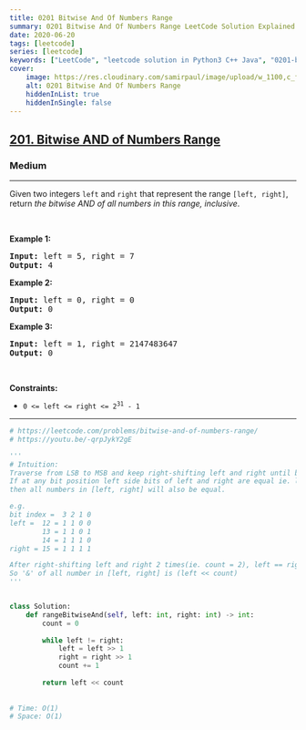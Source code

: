 ```yaml
---
title: 0201 Bitwise And Of Numbers Range
summary: 0201 Bitwise And Of Numbers Range LeetCode Solution Explained
date: 2020-06-20
tags: [leetcode]
series: [leetcode]
keywords: ["LeetCode", "leetcode solution in Python3 C++ Java", "0201-bitwise-and-of-numbers-range LeetCode Solution Explained"]
cover:
    image: https://res.cloudinary.com/samirpaul/image/upload/w_1100,c_fit,co_rgb:FFFFFF,l_text:Arial_75_bold:0201 Bitwise And Of Numbers Range - Solution Explained/problem-solving.webp
    alt: 0201 Bitwise And Of Numbers Range
    hiddenInList: true
    hiddenInSingle: false
---
```



<h2><a href="https://leetcode.com/problems/bitwise-and-of-numbers-range/">201. Bitwise AND of Numbers Range</a></h2><h3>Medium</h3><hr><div><p>Given two integers <code>left</code> and <code>right</code> that represent the range <code>[left, right]</code>, return <em>the bitwise AND of all numbers in this range, inclusive</em>.</p>

<p>&nbsp;</p>
<p><strong class="example">Example 1:</strong></p>

<pre><strong>Input:</strong> left = 5, right = 7
<strong>Output:</strong> 4
</pre>

<p><strong class="example">Example 2:</strong></p>

<pre><strong>Input:</strong> left = 0, right = 0
<strong>Output:</strong> 0
</pre>

<p><strong class="example">Example 3:</strong></p>

<pre><strong>Input:</strong> left = 1, right = 2147483647
<strong>Output:</strong> 0
</pre>

<p>&nbsp;</p>
<p><strong>Constraints:</strong></p>

<ul>
	<li><code>0 &lt;= left &lt;= right &lt;= 2<sup>31</sup> - 1</code></li>
</ul>
</div>

---




```python
# https://leetcode.com/problems/bitwise-and-of-numbers-range/
# https://youtu.be/-qrpJykY2gE

'''
# Intuition:
Traverse from LSB to MSB and keep right-shifting left and right until both of them become equal. 
If at any bit position left side bits of left and right are equal ie. left == right, 
then all numbers in [left, right] will also be equal.

e.g.
bit index =  3 2 1 0
left =  12 = 1 1 0 0
        13 = 1 1 0 1
        14 = 1 1 1 0
right = 15 = 1 1 1 1

After right-shifting left and right 2 times(ie. count = 2), left == right = 12 = 13 = 14 = 15 = 0 0 1 1
So '&' of all number in [left, right] is (left << count)
'''


class Solution:
    def rangeBitwiseAnd(self, left: int, right: int) -> int:
        count = 0
        
        while left != right:
            left = left >> 1
            right = right >> 1
            count += 1
        
        return left << count
                
        
# Time: O(1)
# Space: O(1)
```
